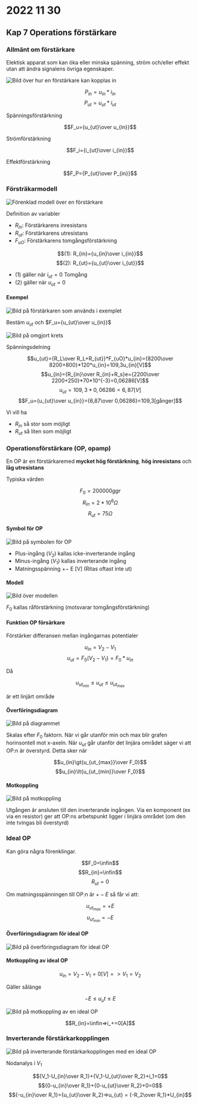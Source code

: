 # 2022 11 30

## Kap 7 Operations förstärkare

### Allmänt om förstärkare

Elektisk apparat som kan öka eller minska spänning, ström och/eller effekt utan att ändra signalens övriga egenskaper.

![Bild över hur en förstärkare kan kopplas in](https://lh3.googleusercontent.com/Ke4wUGVGv3ijQdgmtmmqvfBdRS1NMhKnq9pZJsGunWXlPhZ1Q3819DxKSmI8wr28ycFpZzieMpyVp6w6x1sLoFcYtjWqqaQLALxIX1N6E1nW9ZFk0F1LdDM-3ut31ejoroxZgvXaQjE=w2400)

$$P_{in}=u_{in}*i_{in}$$
$$P_{ut}=u_{ut}*i_{ut}$$

Spänningsförstärkning

$$F_u={u_{ut}\over u_{in}}$$

Strömförstärkning

$$F_i={i_{ut}\over i_{in}}$$

Effektförstärkning

$$F_P={P_{ut}\over P_{in}}$$

### Försträkarmodell

![Förenklad modell över en förstärkare](https://lh3.googleusercontent.com/IJ-91Y-Z5Z5JB3r0PqGvpuL5952MOYlfIIwEoRR3IOGec3LfE5bcgb-Gg_p0oEiIvIU3R5YZZM7Jo4KPy2OnJCtWfb7VXrKEhdExFxWUvzH0agxcJTieUAFjGCqip0zMuhZ_Wx0EKBA=w2400)

Definition av variabler

- $R_{in}:$ Förstärkarens inresistans
- $R_{ut}:$ Förstärkarens utresistans
- $F_{uO}:$ Förstärkarens tomgångsförstärkning

$$(1): R_{in}={u_{in}\over i_{in}}$$
$$(2): R_{ut}={u_{ut}\over i_{ut}}$$

- (1) gäller när $i_{ut}=0$ Tomgång
- (2) gäller när $u_{ut}=0$

#### Exempel

![Bild på förstärkaren som används i exemplet](https://lh3.googleusercontent.com/pw/AL9nZEXY8Et4RotZWeBHcCKS4FkMHfQqVnQsNZPtGpTO0X6n19IOSYeFPexrhgwUk86tnios8Qdsh4ha7jbXod-pKbYBDTKmwEljkuxaH8XSFO2cA2N5ZCsx=w2400)

Bestäm $u_{ut}$ och $F_u={u_{ut}\over u_{in}}$

![Bild på omgjort krets](https://lh3.googleusercontent.com/lYV4vFpEjfUW37QmkP5Gw9C_t7k9LACrZ3ORN9Bvi7KkYBwgKHDpvI5JO51E2EG2nVXg-m94zFJtJ6_fw8P2lO9kA7p1Ohv1Ib_8-5hoYD-qZxevAD9hppAr6pOkGl6i6r2Lb3uaumc=w2400)

Spänningsdelning

$$u_{ut}={R_L\over R_L+R_{ut}}*F_{uO}*u_{in}={8200\over 8200+800}*120*u_{in}=109,3u_{in}[V]$$
$$u_{in}={R_{in}\over R_{in}+R_s}e={2200\over 2200+250}*70*10^{-3}=0,06286[V]$$
$$u_{ut}=109,3*0,06286=6,87[V]$$
$$F_u={u_{ut}\over u_{in}}={6,87\over 0,06286}=109,3[gånger]$$

Vi vill ha

- $R_{in}$ så stor som möjligt
- $R_{ut}$ så liten som möjligt

### Operationsförstärkare (OP, opamp)

En OP är en förstärkaremed **mycket hög förstärkning**, **hög inresistans** och **låg utresistans**

Typiska värden

$$F_0=200 000 ggr$$
$$R_{in}=2*10^6\Omega$$
$$R_{ut}=75\Omega$$

#### Symbol för OP

![Bild på symbolen för OP](https://lh3.googleusercontent.com/IidoeRoQHAungn5ykCrmsTor7s_tlBxDTX62q7JI-ag_Sicx3iu3mvsqeDhVQ4FP1GATILwdfQavztQqNR47VEuiAi5g7FshNI6gA_Yl0KuH2Z4is26fN6ayCO8PCgijfWzHZ24eeZ0=w2400)

- Plus-ingång $(V_2)$ kallas icke-inverterande ingång
- Minus-ingång $(V_1)$ kallas inverterande ingång
- Matningsspänning ${+-}$ E [V] (Ritas oftast inte ut)
  
#### Modell

![Bild över modellen](https://lh3.googleusercontent.com/U-XFQ2Fnktc86epOxOtdTG1ehc_Bz_7B5nZdFu01Op2Lt4EzFeiM8PQ5jBBg78fWQb768gOeKuDS18CEoG5cDxS1czy9fWMQgaXMcQCyNHJjM4Cm57nWCyNiRmp78MW4klVFBmu0gd8=w2400)

$F_0$ kallas råförstärkning (motsvarar tomgångsförstärkning)

#### Funktion OP försärkare

Förstärker differansen mellan ingångarnas potentialer

$$u_{in}=V_2-V_1$$
$$u_{ut}=F_0(V_2-V_1)=F_0*u_{in}$$

Då

$$u_{ut_{min}} \le u_{ut} \le u_{ut_{max}}$$

är ett linjärt område

#### Överföringsdiagram

![Bild på diagrammet](https://lh3.googleusercontent.com/EjShMduRSrnPUuvpaqcDEnucrh2EBAKhATLSMhNsMz6Rmch39xlQK5vTLyeLGDxrmFRTaYWPKN2V9zSwd_1O-O277jzIjWMUtoFfSUSD0IjrwdkDhrv5wf3JAfJrw41TJ95KcDWwWfc=w2400)

Skalas efter $F_0$ faktorn. När vi går utanför min och max blir grafen horinsontell mot x-axeln. När $u_{ut}$ går utanför det linjära området säger vi att OP:n är överstyrd. Detta sker när

$$u_{in}\gt{u_{ut_{max}}\over F_0}$$
$$u_{in}\lt{u_{ut_{min}}\over F_0}$$

#### Motkoppling

![Bild på motkoppling](https://lh3.googleusercontent.com/5gQJDRtVFcXcYh_oFoL7Si8bYEj2dX9X5Sxmv9_3uZCY9yIvjkHf-xIa7mLXNGoD2VvHSs-BnRmywKgSr194DQkBrPEXVa9CnPfIkQCVHOBCO51MQSVM4agLo8wTDkITJCfT0eAzQP0=w2400)

Utgången är ansluten till den inverterande ingången. Via en komponent (ex via en resistor) ger att OP:ns arbetspunkt ligger i linjära området (om den inte tvingas bli överstyrd)

### Ideal OP

Kan göra några förenklingar.

$$F_0=\infin$$
$$R_{in}=\infin$$
$$R_{ut}=0$$

Om matningsspänningen till OP:n är $+-E$ så får vi att:

$$u_{ut_{max}}=+E$$
$$u_{ut_{min}}=-E$$

#### Överföringsdiagram för ideal OP

![Bild på överföringsdiagram för ideal OP](https://lh3.googleusercontent.com/qb-20bfOkdGnBqrVg7-BF8WZdq-Un5KoDyKj92jqW-pFBIWum4mCYdWDlh0ihdodVj253CHnlQ_PKGVqAkUI1D7kxwz0H1xdt9JMgdg4DB9XMh9aVlADjw-6BNRlYnB9cpVcFpRgbVM=w2400)

#### Motkoppling av ideal OP

$$u_{in}=V_2-V_1=0[V]=>V_1=V_2$$

Gäller sålänge

$$-E\le u_ut\le E$$

![Bild på motkoppling av en ideal OP](https://lh3.googleusercontent.com/RT8SVf7ukqmhLyHZJa0NOdwK37Hf_dR0Kwv3i8Krv1vo9iLvmuFQWuxnpeRiBowLbpYUYUAthMsvSpmvFmS5yovvZaVVmSAMEjL-0PsZJMI2Iv1THBBLaL9_c9uIrBC7AHvRxhRDSJg=w2400)

$$R_{in}=\infin=>i_+=0[A]$$

### Inverterande förstärkarkopplingen

![Bild på inverterande förstärkarkopplingen med en ideal OP](https://lh3.googleusercontent.com/jgtpHtg3Spj9klJDpR2q2iKCznrs-PHH_4jph84Hn66LWWNhoqmE-6uahTlD8qZGvF5wtnoAhJNNcUeXQ_1TVKuJ1XMBDByY4mXnBUYh5R8FYEC9iLJ6Wgadjv1klCQ1ikVqRDoWA5Q=w2400)

Nodanalys i $V_1$

$${V_1-U_{in}\over R_1}+{V_1-U_{ut}\over R_2}+i_1=0$$
$${0-u_{in}\over R_1}+{0-u_{ut}\over R_2}+0=0$$
$${-u_{in}\over R_1}={u_{ut}\over R_2}=>u_{ut} = {-R_2\over R_1}*U_{in}$$
